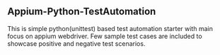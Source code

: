 ## Appium-Python-TestAutomation
This is simple python(unittest) based test automation starter with main focus on appium webdriver. Few sample test cases are included to showcase positive and negative test scenarios.   
